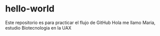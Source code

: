 # hello-world
Este repositorio es para practicar el flujo de GitHub
Hola me llamo Maria, estudio Biotecnologia en la UAX
